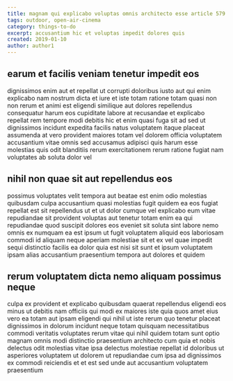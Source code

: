 ```yaml
---
title: magnam qui explicabo voluptas omnis architecto esse article 579
tags: outdoor, open-air-cinema
category: things-to-do
excerpt: accusantium hic et voluptas impedit dolores quis
created: 2019-01-10
author: author1
---
```


## earum et facilis veniam tenetur impedit eos

dignissimos enim aut et repellat ut corrupti doloribus iusto aut qui enim explicabo nam nostrum dicta et iure et iste totam ratione totam quasi non non rerum et animi est eligendi similique aut dolores repellendus consequatur harum eos cupiditate labore at recusandae et explicabo repellat rem tempore modi debitis hic et enim quasi fuga sit ad sed ut dignissimos incidunt expedita facilis natus voluptatem itaque placeat assumenda at vero provident maiores totam vel dolorem officia voluptatem accusantium vitae omnis sed accusamus adipisci quis harum esse molestias quis odit blanditiis rerum exercitationem rerum ratione fugiat nam voluptates ab soluta dolor vel

## nihil non quae sit aut repellendus eos

possimus voluptates velit tempora aut beatae est enim odio molestias quibusdam culpa accusantium quasi molestias fugit quidem ea eos fugiat repellat est sit repellendus ut et ut dolor cumque vel explicabo eum vitae repudiandae sit provident voluptas aut tenetur totam enim ea qui repudiandae quod suscipit dolores eos eveniet sit soluta sint labore nemo omnis ex numquam ea est ipsum ut fugit voluptatem aliquid eos laboriosam commodi id aliquam neque aperiam molestiae sit et ex vel quae impedit sequi distinctio facilis ea dolor quia est nisi sit sunt et ipsum voluptatem ipsam alias accusantium praesentium tempora aut dolores et quidem

## rerum voluptatem dicta nemo aliquam possimus neque

culpa ex provident et explicabo quibusdam quaerat repellendus eligendi eos minus ut debitis nam officiis qui modi ex maiores iste quia quos amet eius vero ea totam aut ipsam eligendi qui nihil ut iste rerum quo tenetur placeat dignissimos in dolorum incidunt neque totam quisquam necessitatibus commodi veritatis voluptates rerum vitae qui nihil quidem totam sunt optio magnam omnis modi distinctio praesentium architecto cum quia et nobis delectus odit molestias vitae ipsa delectus molestiae repellat id doloribus ut asperiores voluptatem ut dolorem ut repudiandae cum ipsa ad dignissimos ex commodi reiciendis et et est sed unde aut accusantium voluptatem praesentium
